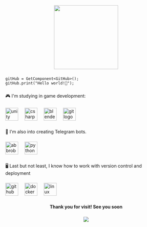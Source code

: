 <div align="center">
  <img height="200" src="https://i.imgflip.com/8bz70x.gif" />
</div>

###

```
gitHub = GetComponent<GitHub>();
gitHub.print("Hello world!👋");
```


###

<p align="left">🎮 I'm studying in game development:</p>

###

<div align="left">
  <img src="https://skillicons.dev/icons?i=unity" height="40" alt="unity logo"  />
  <img width="12" />
  <img src="https://skillicons.dev/icons?i=cs" height="40" alt="csharp logo"  />
  <img width="12" />
  <img src="https://skillicons.dev/icons?i=blender" height="40" alt="blender logo"  />
  <img width="12" />
  <img src="https://skillicons.dev/icons?i=git" height="40" alt="git logo"  />
</div>

###

<p align="left">🤖 I'm also into creating Telegram bots.</p>

###

<div align="left">
  <img src="https://skillicons.dev/icons?i=bots" height="40" alt="abbrobotstudio logo"  />
  <img width="12" />
  <img src="https://skillicons.dev/icons?i=py" height="40" alt="python logo"  />
</div>

###

<p align="left">🖥️ Last but not least, I know how to work with version control and deployment</p>

###

<div align="left">
  <img src="https://skillicons.dev/icons?i=github" height="40" alt="github logo"  />
  <img width="12" />
  <img src="https://skillicons.dev/icons?i=docker" height="40" alt="docker logo"  />
  <img width="12" />
  <img src="https://skillicons.dev/icons?i=linux" height="40" alt="linux logo"  />
</div>

###

<h4 align="center">Thank you for visit! See you soon</h4>

###

<div align="center">
  <img src="https://profile-counter.glitch.me/adunyt/count.svg?"  />
</div>

###
